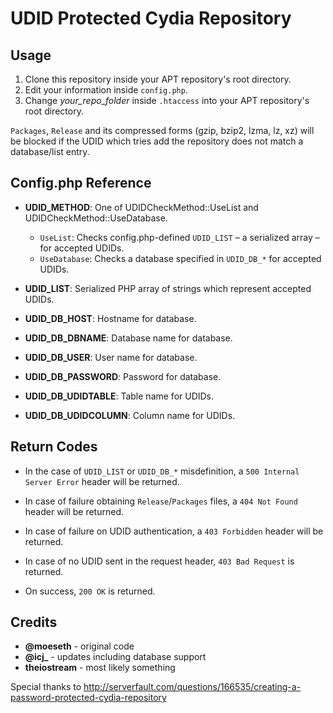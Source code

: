 # UDID Protected Cydia Repository

## Usage

1. Clone this repository inside your APT repository's root directory.
2. Edit your information inside `config.php`.
3. Change *your_repo_folder* inside `.htaccess` into your APT repository's root directory.

`Packages`, `Release` and its compressed forms (gzip, bzip2, lzma, lz, xz) will be blocked if the UDID which tries add the repository does not match a database/list entry.

## Config.php Reference

* **UDID\_METHOD**: One of UDIDCheckMethod::UseList and UDIDCheckMethod::UseDatabase.
	* `UseList`: Checks config.php-defined `UDID_LIST` – a serialized array – for accepted UDIDs.
	* `UseDatabase`: Checks a database specified in `UDID_DB_*` for accepted UDIDs.

* **UDID\_LIST**: Serialized PHP array of strings which represent accepted UDIDs.

* **UDID\_DB\_HOST**: Hostname for database.
* **UDID\_DB\_DBNAME**: Database name for database.
* **UDID\_DB\_USER**: User name for database.
* **UDID\_DB\_PASSWORD**: Password for database.
* **UDID\_DB\_UDIDTABLE**: Table name for UDIDs.
* **UDID\_DB\_UDIDCOLUMN**: Column name for UDIDs.

## Return Codes

* In the case of `UDID_LIST` or `UDID_DB_*` misdefinition, a `500 Internal Server Error` header will be returned.

* In case of failure obtaining `Release`/`Packages` files, a `404 Not Found` header will be returned.

* In case of failure on UDID authentication, a `403 Forbidden` header will be returned.

* In case of no UDID sent in the request header, `403 Bad Request` is returned.

* On success, `200 OK` is returned.

## Credits

* **@moeseth** - original code
* **@icj_** - updates including database support
* **theiostream** - most likely something

Special thanks to http://serverfault.com/questions/166535/creating-a-password-protected-cydia-repository
